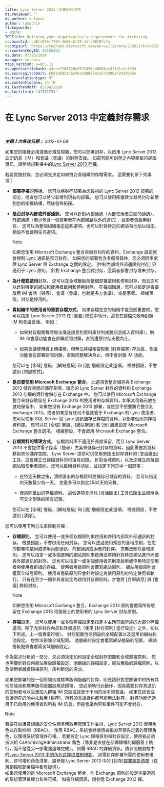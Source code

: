 ```yaml
---
title: Lync Server 2013：定義封存需求
ms.reviewer: ''
ms.author: v-lanac
author: lanachin
f1.keywords:
- NOCSH
TOCTitle: Defining your organization's requirements for Archiving
ms:assetid: ce0fc0f6-7704-4b80-bf19-a1fa9818fc7a
ms:mtpsurl: https://technet.microsoft.com/en-us/library/JJ205276(v=OCS.15)
ms:contentKeyID: 48185462
ms.date: 07/23/2014
manager: serdars
mtps_version: v=OCS.15
ms.openlocfilehash: a3cee7269620a9525456e40604ae3f1d1c2cf33d
ms.sourcegitcommit: b693d5923d6240cbb865241a5750963423a4b33e
ms.translationtype: MT
ms.contentlocale: zh-TW
ms.lasthandoff: 02/04/2020
ms.locfileid: "41762731"
---
```

<div data-xmlns="http://www.w3.org/1999/xhtml">

<div class="topic" data-xmlns="http://www.w3.org/1999/xhtml" data-msxsl="urn:schemas-microsoft-com:xslt" data-cs="http://msdn.microsoft.com/en-us/">

<div data-asp="http://msdn2.microsoft.com/asp">

# <a name="defining-your-requirements-for-archiving-in-lync-server-2013"></a>在 Lync Server 2013 中定義封存需求

</div>

<div id="mainSection">

<div id="mainBody">

<span> </span>

_**主題上次修改日期：** 2012-10-09_

如果您的組織必須遵循合規性規範，您可以部署封存，以啟用 Lync Server 2013 立即訊息（IM）和會議（會議）的封存支援。 如需有關可封存之內容類型的詳細資訊，請參閱規劃檔中的[Lync Server 2013 存檔](lync-server-2013-overview-of-archiving.md)。

若要實施封存，您必須先決定如何符合貴組織的存檔需求。 這需要判斷下列事項：

  - **部署存檔**的時機。 您可以將封存部署為您最初的 Lync Server 2013 部署的一部分，或者您可以將它新增到現有的部署。 您可以使用拓撲建立器將封存新增到您的拓撲結構，然後發佈拓撲。

  - **是否封存內部或外部通訊**。 您可以針對內部通訊（內部使用者之間的通訊）、外部通訊（至少包含一個使用者在內部網路以外的通訊），或兩者皆啟用封存。 您可以為整個組織指定這些選項，也可以針對特定的網站和池加以指定。 預設不會啟用任何選項。
    
    <div>
    

    > [!NOTE]  
    > 如果您使用 Microsoft Exchange 整合來儲存封存的資料，Exchange 設定就會控制 Lync 通訊是否已封存。 如果您的部署包含多個目錄林，您必須同步處理 Lync Server 與 Exchange 之間的設定。 [控制內部或外部通訊的封存] 只適用于 Lync 原則。 針對 Exchange 整合式封存，這兩者都會封存或未封存。

    
    </div>

  - **為什麼要啟用**封存。 您可以在全域層級為整個部署啟用和停用封存，而且您可以針對特定的網站和使用者啟用和停用封存。 在每個階層，您可以指定是否要啟用 IM 會話（對等）、會議（會議，也就是多方會議），或是兩者。 根據預設，封存是停用的。

  - **貴組織中的使用者的重要存檔方式**。 如果存檔在您的組織中是至關重要的，您可以指定 Lync Server 2013 在 [重要] 模式中執行，這會在歸檔失敗時封鎖 IM 和會議會話。 例如：
    
      - 如果封存服務暫時無法傳送訊息到資料庫佇列或將訊息插入資料庫），則 IM 和會議功能會在部署期間封鎖，直到還原封存支援為止。
    
      - 如果會議使用者上傳檔案，但無法將檔案複製到 [封存檔案] 存放區，會議功能會在部署期間封鎖，直到問題解決為止，但不會封鎖 IM 功能。
    
    您可以在 [全域] 層級、[網站層級] 和 [池] 層級設定此選項。 根據預設，不會啟用 [關鍵模式]。

  - **是否要使用 Microsoft Exchange 整合**。 此選項會整合儲存與 Exchange 2013 儲存空間的儲存空間，讓您的 Lync Server 封存的資料和 Exchange 2013 存檔的資料會儲存在 Exchange 中。 您可以使用 Microsoft Exchange 整合來儲存駐留在 Exchange 2013 的使用者的存檔資料，如果其信箱已放在就地保留中。 如果您沒有 Exchange 2013 部署，或是您不想要將它整合到 exchange 2013，或者如果您有任何不是託管于 Exchange 的 Lync 使用者，您可以使用 SQL Server 從 Lync 通訊儲存已存檔的資料，以部署個別的存檔資料庫。 您可以在 [全域] 層級、[網站層級] 和 [池] 層級設定 Microsoft Exchange 整合選項。 根據預設，不會啟用 Microsoft Exchange 整合。

  - **存檔資料的管理方式**。 存檔資料庫不適用於長期保留，而且 Lync Server 2013 不會提供電子探索（搜尋）方案來儲存已封存的資料，因此需要將資料移到其他儲存空間。 Lync Server 提供可供您用來匯出封存資料的 [會話匯出] 工具，這會建立已歸檔資料的可搜尋記錄。 針對全域原則，以及您建立的每個網站和使用者原則，您可以啟用資料清除，並指定下列其中一個選項：
    
      - 在特定天數之後，清除匯出的存檔資料並儲存已儲存的資料。 您可以指定的天數最少為一天。 您最多可以指定2562天的天數。
    
      - 僅清除匯出的存檔資料。 這個選項會清除 [會話匯出] 工具已匯出並標示為可安全刪除的所有記錄。
    
    您可以在 [全域] 層級、[網站層級] 和 [池] 層級設定此選項。 根據預設，不會啟用 [清除]。

您可以使用下列方法來控制存檔：

  - **存檔原則**。 您可以使用一或多個存檔原則來啟用和停用內部與外部通訊的封存。 根據預設，不會啟用任何封存。 您可以透過使用預設的全域原則，在您的部署中啟用或停用內部通訊、外部通訊或兩者的封存。 您無法刪除全域原則。 您可以指定一或多個選用的網站原則來啟用或停用針對特定網站進行內部與外部通訊的封存。 您也可以指定一或多個使用者原則來啟用或停用特定使用者與使用者群組的存檔。 使用者層級原則會覆寫網站原則。 網站層級原則會覆寫全域層原則。 使用者層級原則只會針對設定為使用原則的特定使用者執行。 只有在至少一個參與者設定為啟用封存原則時，才會將 [立即訊息] 與 [會議] 群組封存。
    
    <div>
    

    > [!NOTE]  
    > 如果您使用 Microsoft Exchange 整合，Exchange 2013 原則會覆寫所有駐留在 Exchange 2013 伺服器上的使用者的 Lync Server 封存原則。

    
    </div>

  - **存檔**設定。 您可以使用一或多個存檔設定來指定本主題前面所述的大部分存檔選項，除了允許封存內部和外部通訊（使用 [封存原則] 進行設定）之外，如以下所述。上一個專案符號）。 封存配置包括預設的全域配置以及選用的網站和池設定。 您無法刪除全域配置。 池層級的設定會覆寫網站層級的配置。 網站層級配置會覆寫全域層級設定。

作為需求分析的一部分，您必須決定如何設定全域封存配置和全域歸檔原則。 您也需要針對任何網站層級歸檔設定、池層級的歸檔設定、網站層級的歸檔原則，以及使用者層級歸檔原則，來判斷您的需求。

如果您部署的是一個前端池或標準版伺服器的封存，則應該針對您部署中的所有其他前端池和標準版伺服器啟用該歸檔。 您必須執行此動作，因為需要封存其通訊的使用者可以受邀加入群組 IM 交談或託管于不同的池中的會議。 如果在託管或會議所在的池中未啟用 [封存]，所有的會議資料都可能無法封存。 封存功能仍適用于已啟用的使用者和所有 IM 訊息，但是會議內容和事件可能不會封存。

<div>


> [!NOTE]  
> 若要在維護貴組織的安全性標準時啟用管理工作委派，Lync Server&nbsp;2013 使用角色式存取控制（RBAC）。 使用 RBAC，系統會將使用者指派至預先定義的管理角色，以獲得系統管理許可權。 若要設定 Lync 歸檔原則和封存設定，使用者必須指派給 CsArchivingAdministrator 角色（除非是直接在部署歸檔的伺服器上執行，而不是從另一部電腦遠端完成）。 如需 RBAC 的詳細資訊，請參閱規劃檔中的<A href="lync-server-2013-planning-for-role-based-access-control.md">Lync Server 2013 中的角色式存取控制規劃</A>。 如需封存部署所需的使用者權利、許可權和角色清單，請參閱 Lync Server 2013 中的 [封存]<A href="lync-server-2013-deployment-checklist-for-archiving.md">部署核對清單</A>（在規劃檔和部署檔中都有提供）。<BR>如果您使用的是 Microsoft Exchange 整合，則 Exchange 原則的設定需要適當的系統管理員權力和許可權。 如需詳細資訊，請參閱 Exchange 2013 檔。



</div>

</div>

<span> </span>

</div>

</div>

</div>

